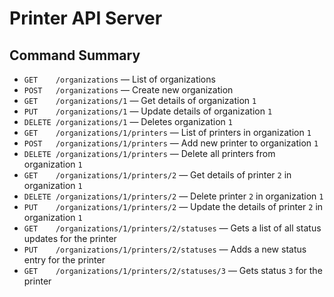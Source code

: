 Printer API Server
==================

Command Summary
---------------

* `GET    /organizations` — List of organizations
* `POST   /organizations` — Create new organization
* `GET    /organizations/1` — Get details of organization `1`
* `PUT    /organizations/1` — Update details of organization `1`
* `DELETE /organizations/1` — Deletes organization `1`
* `GET    /organizations/1/printers` — List of printers in organization `1`
* `POST   /organizations/1/printers` — Add new printer to organization `1`
* `DELETE /organizations/1/printers` — Delete all printers from organization `1`
* `GET    /organizations/1/printers/2` — Get details of printer `2` in organization `1`
* `DELETE /organizations/1/printers/2` — Delete printer `2` in organization `1`
* `PUT    /organizations/1/printers/2` — Update the details of printer `2` in organization `1`
* `GET    /organizations/1/printers/2/statuses` — Gets a list of all status updates for the printer
* `PUT    /organizations/1/printers/2/statuses` — Adds a new status entry for the printer
* `GET    /organizations/1/printers/2/statuses/3` — Gets status `3` for the printer
